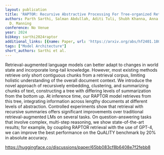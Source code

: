 ```yaml
---
layout: publication
title: 'RAPTOR: Recursive Abstractive Processing For Tree-organized Retrieval'
authors: Parth Sarthi, Salman Abdullah, Aditi Tuli, Shubh Khanna, Anna Goldie, Christopher
  D. Manning
conference: No Venue
year: 2024
bibkey: sarthi2024raptor
additional_links: [{name: Paper, url: 'https://arxiv.org/abs/hf2401.18059'}]
tags: ["Model Architecture"]
short_authors: Sarthi et al.
---
```

Retrieval-augmented language models can better adapt to changes in world state and incorporate long-tail knowledge. However, most existing methods retrieve only short contiguous chunks from a retrieval corpus, limiting holistic understanding of the overall document context. We introduce the novel approach of recursively embedding, clustering, and summarizing chunks of text, constructing a tree with differing levels of summarization from the bottom up. At inference time, our RAPTOR model retrieves from this tree, integrating information across lengthy documents at different levels of abstraction. Controlled experiments show that retrieval with recursive summaries offers significant improvements over traditional retrieval-augmented LMs on several tasks. On question-answering tasks that involve complex, multi-step reasoning, we show state-of-the-art results; for example, by coupling RAPTOR retrieval with the use of GPT-4, we can improve the best performance on the QuALITY benchmark by 20% in absolute accuracy.

https://huggingface.co/discussions/paper/65bb083cf8b6408e7f2febb8